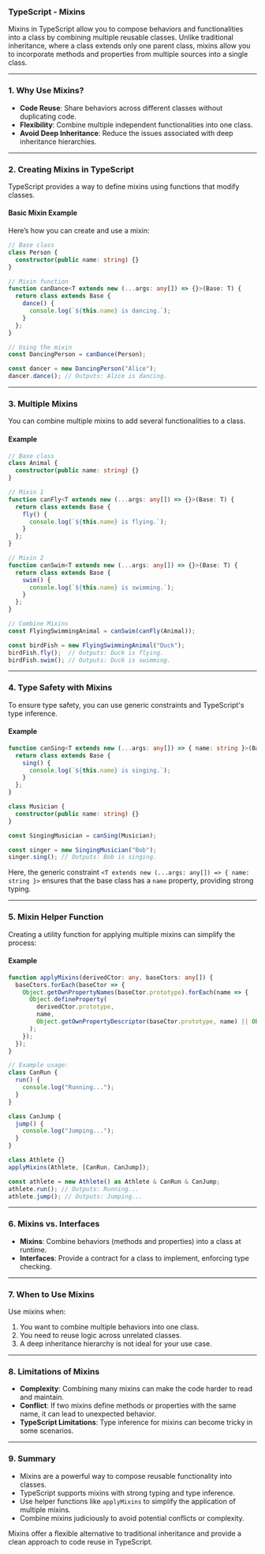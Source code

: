 ### TypeScript - Mixins

Mixins in TypeScript allow you to compose behaviors and functionalities into a class by combining multiple reusable classes. Unlike traditional inheritance, where a class extends only one parent class, mixins allow you to incorporate methods and properties from multiple sources into a single class.

---

### **1. Why Use Mixins?**

- **Code Reuse**: Share behaviors across different classes without duplicating code.
- **Flexibility**: Combine multiple independent functionalities into one class.
- **Avoid Deep Inheritance**: Reduce the issues associated with deep inheritance hierarchies.

---

### **2. Creating Mixins in TypeScript**

TypeScript provides a way to define mixins using functions that modify classes.

#### **Basic Mixin Example**

Here’s how you can create and use a mixin:

```typescript
// Base class
class Person {
  constructor(public name: string) {}
}

// Mixin function
function canDance<T extends new (...args: any[]) => {}>(Base: T) {
  return class extends Base {
    dance() {
      console.log(`${this.name} is dancing.`);
    }
  };
}

// Using the mixin
const DancingPerson = canDance(Person);

const dancer = new DancingPerson("Alice");
dancer.dance(); // Outputs: Alice is dancing.
```

---

### **3. Multiple Mixins**

You can combine multiple mixins to add several functionalities to a class.

#### **Example**

```typescript
// Base class
class Animal {
  constructor(public name: string) {}
}

// Mixin 1
function canFly<T extends new (...args: any[]) => {}>(Base: T) {
  return class extends Base {
    fly() {
      console.log(`${this.name} is flying.`);
    }
  };
}

// Mixin 2
function canSwim<T extends new (...args: any[]) => {}>(Base: T) {
  return class extends Base {
    swim() {
      console.log(`${this.name} is swimming.`);
    }
  };
}

// Combine Mixins
const FlyingSwimmingAnimal = canSwim(canFly(Animal));

const birdFish = new FlyingSwimmingAnimal("Duck");
birdFish.fly();  // Outputs: Duck is flying.
birdFish.swim(); // Outputs: Duck is swimming.
```

---

### **4. Type Safety with Mixins**

To ensure type safety, you can use generic constraints and TypeScript's type inference.

#### **Example**

```typescript
function canSing<T extends new (...args: any[]) => { name: string }>(Base: T) {
  return class extends Base {
    sing() {
      console.log(`${this.name} is singing.`);
    }
  };
}

class Musician {
  constructor(public name: string) {}
}

const SingingMusician = canSing(Musician);

const singer = new SingingMusician("Bob");
singer.sing(); // Outputs: Bob is singing.
```

Here, the generic constraint `<T extends new (...args: any[]) => { name: string }>` ensures that the base class has a `name` property, providing strong typing.

---

### **5. Mixin Helper Function**

Creating a utility function for applying multiple mixins can simplify the process:

#### **Example**

```typescript
function applyMixins(derivedCtor: any, baseCtors: any[]) {
  baseCtors.forEach(baseCtor => {
    Object.getOwnPropertyNames(baseCtor.prototype).forEach(name => {
      Object.defineProperty(
        derivedCtor.prototype,
        name,
        Object.getOwnPropertyDescriptor(baseCtor.prototype, name) || Object.create(null)
      );
    });
  });
}

// Example usage:
class CanRun {
  run() {
    console.log("Running...");
  }
}

class CanJump {
  jump() {
    console.log("Jumping...");
  }
}

class Athlete {}
applyMixins(Athlete, [CanRun, CanJump]);

const athlete = new Athlete() as Athlete & CanRun & CanJump;
athlete.run(); // Outputs: Running...
athlete.jump(); // Outputs: Jumping...
```

---

### **6. Mixins vs. Interfaces**

- **Mixins**: Combine behaviors (methods and properties) into a class at runtime.
- **Interfaces**: Provide a contract for a class to implement, enforcing type checking.

---

### **7. When to Use Mixins**

Use mixins when:
1. You want to combine multiple behaviors into one class.
2. You need to reuse logic across unrelated classes.
3. A deep inheritance hierarchy is not ideal for your use case.

---

### **8. Limitations of Mixins**

- **Complexity**: Combining many mixins can make the code harder to read and maintain.
- **Conflict**: If two mixins define methods or properties with the same name, it can lead to unexpected behavior.
- **TypeScript Limitations**: Type inference for mixins can become tricky in some scenarios.

---

### **9. Summary**

- Mixins are a powerful way to compose reusable functionality into classes.
- TypeScript supports mixins with strong typing and type inference.
- Use helper functions like `applyMixins` to simplify the application of multiple mixins.
- Combine mixins judiciously to avoid potential conflicts or complexity.

Mixins offer a flexible alternative to traditional inheritance and provide a clean approach to code reuse in TypeScript.
